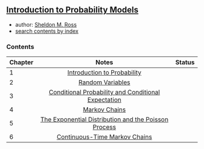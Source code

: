 [Introduction to Probability Models](http://www.sciencedirect.com/science/book/9780124079489)
------------

- author: [Sheldon M. Ross](http://www.ieor.berkeley.edu/People/Faculty/ross.htm)
- [search contents by index](http://www.sciencedirect.com/science/article/pii/B9780124079489000189#)

### Contents
| Chapter |               Notes                                       | Status  |
| --------|:---------------------------------------------------------:| ----------:|
| 1       | [Introduction to Probability]()                           |     |
| 2       | [Random Variables]()                                      |     |
| 3       | [Conditional Probability and Conditional Expectation]()   |     |
| 4       | [Markov Chains]() | |
| 5       | [The Exponential Distribution and the Poisson Process]()  |     |
| 6       | [Continuous-Time Markov Chains]()                         |     |
